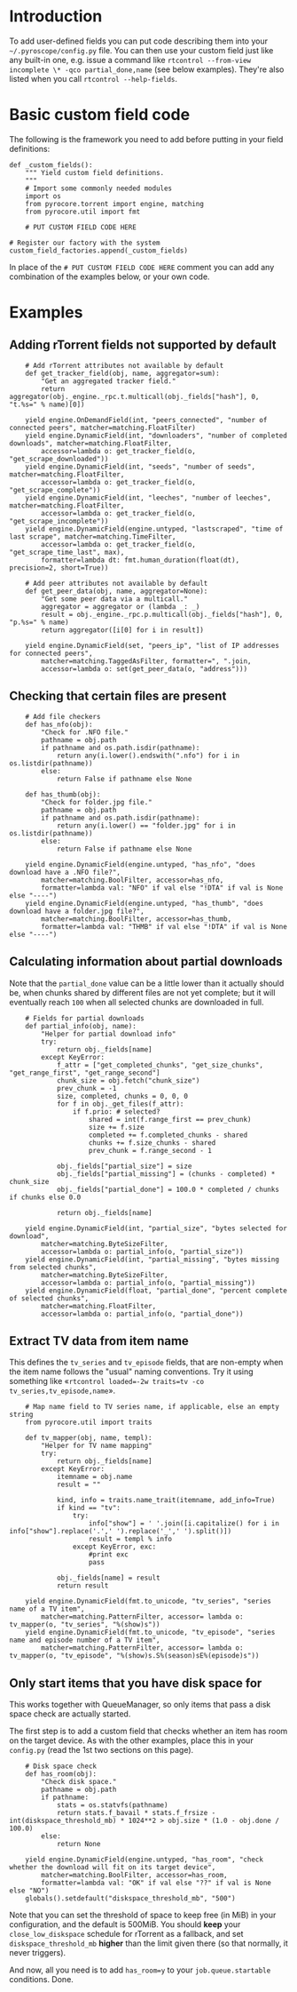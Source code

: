 

# Introduction #

To add user-defined fields you can put code describing them into your `~/.pyroscope/config.py` file. You can then use your custom field just like any built-in one, e.g. issue a command like `rtcontrol --from-view incomplete \* -qco partial_done,name` (see below examples). They're also listed when you call `rtcontrol --help-fields`.

# Basic custom field code #
The following is the framework you need to add before putting in your field definitions:
```
def _custom_fields():
    """ Yield custom field definitions.
    """
    # Import some commonly needed modules
    import os
    from pyrocore.torrent import engine, matching
    from pyrocore.util import fmt

    # PUT CUSTOM FIELD CODE HERE

# Register our factory with the system
custom_field_factories.append(_custom_fields)
```

In place of the `# PUT CUSTOM FIELD CODE HERE` comment you can add any combination of the examples below, or your own code.


# Examples #

## Adding rTorrent fields not supported by default ##
```
    # Add rTorrent attributes not available by default
    def get_tracker_field(obj, name, aggregator=sum):
        "Get an aggregated tracker field."
        return aggregator(obj._engine._rpc.t.multicall(obj._fields["hash"], 0, "t.%s=" % name)[0])

    yield engine.OnDemandField(int, "peers_connected", "number of connected peers", matcher=matching.FloatFilter)
    yield engine.DynamicField(int, "downloaders", "number of completed downloads", matcher=matching.FloatFilter,
        accessor=lambda o: get_tracker_field(o, "get_scrape_downloaded"))
    yield engine.DynamicField(int, "seeds", "number of seeds", matcher=matching.FloatFilter,
        accessor=lambda o: get_tracker_field(o, "get_scrape_complete"))
    yield engine.DynamicField(int, "leeches", "number of leeches", matcher=matching.FloatFilter,
        accessor=lambda o: get_tracker_field(o, "get_scrape_incomplete"))
    yield engine.DynamicField(engine.untyped, "lastscraped", "time of last scrape", matcher=matching.TimeFilter,
        accessor=lambda o: get_tracker_field(o, "get_scrape_time_last", max), 
        formatter=lambda dt: fmt.human_duration(float(dt), precision=2, short=True))

    # Add peer attributes not available by default
    def get_peer_data(obj, name, aggregator=None):
        "Get some peer data via a multicall."
        aggregator = aggregator or (lambda _: _)
        result = obj._engine._rpc.p.multicall(obj._fields["hash"], 0, "p.%s=" % name)
        return aggregator([i[0] for i in result])

    yield engine.DynamicField(set, "peers_ip", "list of IP addresses for connected peers",
        matcher=matching.TaggedAsFilter, formatter=", ".join,
        accessor=lambda o: set(get_peer_data(o, "address")))
```


## Checking that certain files are present ##
```
    # Add file checkers
    def has_nfo(obj):
        "Check for .NFO file."
        pathname = obj.path
        if pathname and os.path.isdir(pathname):
            return any(i.lower().endswith(".nfo") for i in os.listdir(pathname))
        else:
            return False if pathname else None

    def has_thumb(obj):
        "Check for folder.jpg file."
        pathname = obj.path
        if pathname and os.path.isdir(pathname):
            return any(i.lower() == "folder.jpg" for i in os.listdir(pathname))
        else:
            return False if pathname else None

    yield engine.DynamicField(engine.untyped, "has_nfo", "does download have a .NFO file?", 
        matcher=matching.BoolFilter, accessor=has_nfo, 
        formatter=lambda val: "NFO" if val else "!DTA" if val is None else "----")
    yield engine.DynamicField(engine.untyped, "has_thumb", "does download have a folder.jpg file?", 
        matcher=matching.BoolFilter, accessor=has_thumb, 
        formatter=lambda val: "THMB" if val else "!DTA" if val is None else "----")
```


## Calculating information about partial downloads ##
Note that the `partial_done` value can be a little lower than it actually should be, when chunks shared by different files are not yet complete; but it will eventually reach `100` when all selected chunks are downloaded in full.
```
    # Fields for partial downloads
    def partial_info(obj, name):
        "Helper for partial download info"
        try:
            return obj._fields[name]
        except KeyError:
            f_attr = ["get_completed_chunks", "get_size_chunks", "get_range_first", "get_range_second"]
            chunk_size = obj.fetch("chunk_size")
            prev_chunk = -1
            size, completed, chunks = 0, 0, 0
            for f in obj._get_files(f_attr):
                if f.prio: # selected?
                    shared = int(f.range_first == prev_chunk)
                    size += f.size
                    completed += f.completed_chunks - shared
                    chunks += f.size_chunks - shared
                    prev_chunk = f.range_second - 1

            obj._fields["partial_size"] = size
            obj._fields["partial_missing"] = (chunks - completed) * chunk_size
            obj._fields["partial_done"] = 100.0 * completed / chunks if chunks else 0.0

            return obj._fields[name]

    yield engine.DynamicField(int, "partial_size", "bytes selected for download", 
        matcher=matching.ByteSizeFilter,
        accessor=lambda o: partial_info(o, "partial_size"))
    yield engine.DynamicField(int, "partial_missing", "bytes missing from selected chunks", 
        matcher=matching.ByteSizeFilter,
        accessor=lambda o: partial_info(o, "partial_missing"))
    yield engine.DynamicField(float, "partial_done", "percent complete of selected chunks", 
        matcher=matching.FloatFilter,
        accessor=lambda o: partial_info(o, "partial_done"))
```


## Extract TV data from item name ##
This defines the `tv_series` and `tv_episode` fields, that are non-empty when the item name follows the "usual" naming conventions. Try it using something like «`rtcontrol loaded=-2w traits=tv -co tv_series,tv_episode,name`».

```
    # Map name field to TV series name, if applicable, else an empty string
    from pyrocore.util import traits

    def tv_mapper(obj, name, templ):
        "Helper for TV name mapping"
        try:
            return obj._fields[name]
        except KeyError:
            itemname = obj.name
            result = ""

            kind, info = traits.name_trait(itemname, add_info=True)
            if kind == "tv":
                try:
                    info["show"] = ' '.join([i.capitalize() for i in info["show"].replace('.',' ').replace('_',' ').split()])
                    result = templ % info
                except KeyError, exc:
                    #print exc
                    pass

            obj._fields[name] = result
            return result

    yield engine.DynamicField(fmt.to_unicode, "tv_series", "series name of a TV item", 
        matcher=matching.PatternFilter, accessor= lambda o: tv_mapper(o, "tv_series", "%(show)s"))
    yield engine.DynamicField(fmt.to_unicode, "tv_episode", "series name and episode number of a TV item", 
        matcher=matching.PatternFilter, accessor= lambda o: tv_mapper(o, "tv_episode", "%(show)s.S%(season)sE%(episode)s"))
```


## Only start items that you have disk space for ##
This works together with QueueManager, so only items that pass a disk space check are actually started.

The first step is to add a custom field that checks whether an item has room on the target device.
As with the other examples, place this in your `config.py` (read the 1st two sections on this page).

```
    # Disk space check
    def has_room(obj):
        "Check disk space."
        pathname = obj.path
        if pathname:
            stats = os.statvfs(pathname)
            return stats.f_bavail * stats.f_frsize - int(diskspace_threshold_mb) * 1024**2 > obj.size * (1.0 - obj.done / 100.0)
        else:
            return None

    yield engine.DynamicField(engine.untyped, "has_room", "check whether the download will fit on its target device",
        matcher=matching.BoolFilter, accessor=has_room,
        formatter=lambda val: "OK" if val else "??" if val is None else "NO")
    globals().setdefault("diskspace_threshold_mb", "500")
```

Note that you can set the threshold of space to keep free (in MiB) in your configuration, and the default is 500MiB.
You should **keep** your `close_low_diskspace` schedule for rTorrent as a fallback, and set `diskspace_threshold_mb` **higher** than the limit given there (so that normally, it never triggers).

And now, all you need is to add `has_room=y` to your `job.queue.startable` conditions. Done.